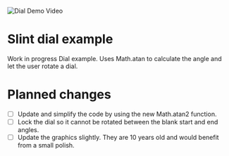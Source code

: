 <!-- Copyright © SixtyFPS GmbH <info@slint.dev> ; SPDX-License-Identifier: MIT -->
![Dial Demo Video](https://github.com/user-attachments/assets/f9a4835d-5567-4fc2-bd4d-30b2e979f491 "Dial Demo")

# Slint dial example

Work in progress Dial example. Uses Math.atan to calculate the angle and let the user rotate a dial.

# Planned changes

- [ ] Update and simplify the code by using the new Math.atan2 function.
- [ ] Lock the dial so it cannot be rotated between the blank start and end angles.
- [ ] Update the graphics slightly. They are 10 years old and would benefit from a small polish.
